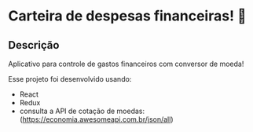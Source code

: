 # Carteira de despesas financeiras! 🤑
## Descrição
Aplicativo para controle de gastos financeiros com conversor de moeda!

Esse projeto foi desenvolvido usando:
* React
* Redux
* consulta a API de cotação de moedas: (https://economia.awesomeapi.com.br/json/all)
